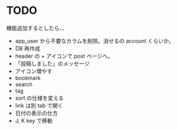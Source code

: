 # TODO

機能追加するとしたら、、

- app_user から不要なカラムを削除。消せるの account くらいか。
- DB 再作成
- header の + アイコンで post ページへ。
- 「投稿しました」のメッセージ
- アイコン増やす
- bookmark
- search
- tag
- sort の仕様を変える
- link は別 tab で開く
- 日付の表示の仕方
- J, K key で移動
